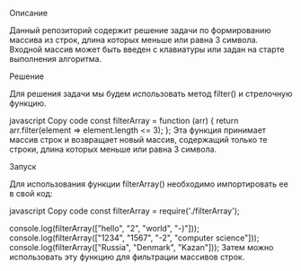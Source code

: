 Описание

Данный репозиторий содержит решение задачи по формированию массива из строк, длина которых меньше или равна 3 символа. Входной массив может быть введен с клавиатуры или задан на старте выполнения алгоритма.

Решение

Для решения задачи мы будем использовать метод filter() и стрелочную функцию.

javascript
Copy code
const filterArray = function (arr) {
  return arr.filter(element => element.length <= 3);
};
Эта функция принимает массив строк и возвращает новый массив, содержащий только те строки, длина которых меньше или равна 3 символа.

Запуск

Для использования функции filterArray() необходимо импортировать ее в свой код:

javascript
Copy code
const filterArray = require('./filterArray');

console.log(filterArray(["hello", "2", "world", "-)"]));
console.log(filterArray(["1234", "1567", "-2", "computer science"]));
console.log(filterArray(["Russia", "Denmark", "Kazan"]));
Затем можно использовать эту функцию для фильтрации массивов строк.